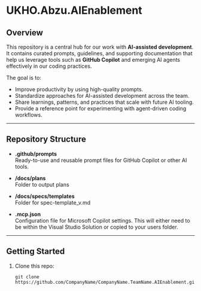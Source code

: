 # UKHO.Abzu.AIEnablement

## Overview
This repository is a central hub for our work with **AI-assisted development**.  
It contains curated prompts, guidelines, and supporting documentation that help us leverage tools such as **GitHub Copilot** and emerging AI agents effectively in our coding practices.

The goal is to:
- Improve productivity by using high-quality prompts.
- Standardize approaches for AI-assisted development across the team.
- Share learnings, patterns, and practices that scale with future AI tooling.
- Provide a reference point for experimenting with agent-driven coding workflows.

---

## Repository Structure
- **.github/prompts**  
  Ready-to-use and reusable prompt files for GitHub Copilot or other AI tools.

- **/docs/plans**  
  Folder to output plans

- **/docs/specs/templates**  
  Folder for spec-template_v.md

- **.mcp.json**  
  Configuration file for Microsoft Copilot settings. This will either need to be within the Visual Studio Solution or copied to your users folder.

---

## Getting Started
1. Clone this repo:
   ```
   git clone https://github.com/CompanyName/CompanyName.TeamName.AIEnablement.git
